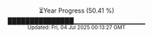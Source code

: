 <p align="center">
⏳Year Progress (50.41 %)<br>
███████████████▁▁▁▁▁▁▁▁▁▁▁▁▁▁▁ <br>
<sub>Updated: Fri, 04 Jul 2025 00:13:27 GMT</sub>
</p>

